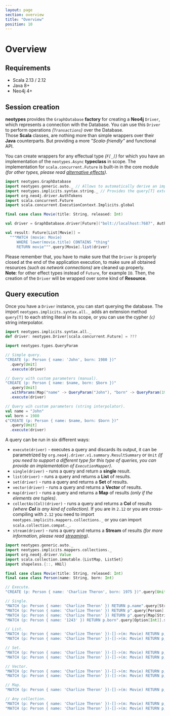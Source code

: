 ```yaml
---
layout: page
section: overview
title: "Overview"
position: 10
---
```


# Overview

## Requirements

+ Scala 2.13 / 2.12
+ Java 8+
+ Neo4j 4+

## Session creation

**neotypes** provides the `GraphDatabase` **factory** for creating a **Neo4j** `Driver`, which represents a connection with the Database.
You can use this `Driver` to perform operations _(`Transactions`)_ over the Database.<br>
Those **Scala** classes, are nothing more than simple wrappers over their **Java** counterparts. But providing a more _"Scala-friendly"_ and functional API.

You can create wrappers for any effectual type _(`F[_]`)_ for which you have an implementation of the `neotypes.Async` **typeclass** in scope.
The implementation for `scala.concurrent.Future` is built-in in the core module _(for other types, please read [alternative effects](alternative_effects))_.

```scala mdoc:compile-only
import neotypes.GraphDatabase
import neotypes.generic.auto._ // Allows to automatically derive an implicit ResultMapper for case classes.
import neotypes.implicits.syntax.string._ // Provides the query[T] extension method.
import org.neo4j.driver.AuthTokens
import scala.concurrent.Future
import scala.concurrent.ExecutionContext.Implicits.global

final case class Movie(title: String, released: Int)

val driver = GraphDatabase.driver[Future]("bolt://localhost:7687", AuthTokens.basic("neo4j", "****"))

val result: Future[List[Movie]] =
  """MATCH (movie: Movie)
     WHERE lower(movie.title) CONTAINS "thing"
     RETURN movie""".query[Movie].list(driver)
```

Please remember that, you have to make sure that the `Driver` is properly closed at the end of the application execution, to make sure all obtained resources _(such as network connections)_ are cleaned up properly.<br>
**Note**: for other effect types instead of `Future`, for example `IO`. Then, the creation of the `Driver` will be wrapped over some kind of **Resource**.

## Query execution

Once you have a `Driver` instance, you can start querying the database.
The import `neotypes.implicits.syntax.all._` adds an extension method `query[T]` to each string literal in its scope, or you can use the cypher _(`c`)_ string interpolator.

```scala mdoc:invisible
import neotypes.implicits.syntax.all._
def driver: neotypes.Driver[scala.concurrent.Future] = ???
```

```scala mdoc:compile-only
import neotypes.types.QueryParam

// Simple query.
"CREATE (p: Person { name: 'John', born: 1980 })"
  .query[Unit]
  .execute(driver)

// Query with custom parameters (manual).
"CREATE (p: Person { name: $name, born: $born })"
  .query[Unit]
  .withParams(Map("name" -> QueryParam("John"), "born" -> QueryParam(1980)))
  .execute(driver)

// Query wih custom parameters (string interpolator).
val name = "John"
val born = 1980
c"CREATE (p: Person { name: $name, born: $born })"
  .query[Unit]
  .execute(driver)
```

A query can be run in six different ways:

* `execute(driver)` - executes a query and discards its output, it can be parametrized by `org.neo4j.driver.v1.summary.ResultSummary` or `Unit`
_(if you need to support a different type for this type of queries, you can provide an implementation of `ExecutionMapper`)_.
* `single(driver)` - runs a query and return a **single** result.
* `list(driver)` - runs a query and returns a **List** of results.
* `set(driver)` - runs a query and returns a **Set** of results.
* `vector(driver)` - runs a query and returns a **Vector** of results.
* `map(driver)` - runs a query and returns a **Map** of results
_(only if the elements are tuples)_.
* `collectAs(Col)(driver)` - runs a query and returns a **Col** of results
_(where **Col** is any kind of collection)_.
If you are in `2.12` or you are cross-compiling with `2.12` you need to import `neotypes.implicits.mappers.collections._` or you can import `scala.collection.compat._`.
* `stream(driver)` - runs a query and returns a **Stream** of results
_(for more information, please read [streaming](streams))_.

```scala mdoc:compile-only
import neotypes.generic.auto._
import neotypes.implicits.mappers.collections._
import org.neo4j.driver.Value
import scala.collection.immutable.{ListMap, ListSet}
import shapeless.{::, HNil}

final case class Movie(title: String, released: Int)
final case class Person(name: String, born: Int)

// Execute.
"CREATE (p: Person { name: 'Charlize Theron', born: 1975 })".query[Unit].execute(driver)

// Single.
"MATCH (p: Person { name: 'Charlize Theron' }) RETURN p.name".query[String].single(driver)
"MATCH (p: Person { name: 'Charlize Theron' }) RETURN p".query[Person].single(driver)
"MATCH (p: Person { name: 'Charlize Theron' }) RETURN p".query[Map[String, Value]].single(driver)
"MATCH (p: Person { name: '1243' }) RETURN p.born".query[Option[Int]].single(driver)

// List.
"MATCH (p: Person { name: 'Charlize Theron' })-[]->(m: Movie) RETURN p,m".query[Person :: Movie :: HNil].list(driver)
"MATCH (p: Person { name: 'Charlize Theron' })-[]->(m: Movie) RETURN p,m".query[(Person, Movie)].list(driver)

// Set.
"MATCH (p: Person { name: 'Charlize Theron' })-[]->(m: Movie) RETURN p,m".query[Person :: Movie :: HNil].set(driver)
"MATCH (p: Person { name: 'Charlize Theron' })-[]->(m: Movie) RETURN p,m".query[(Person, Movie)].set(driver)

// Vector.
"MATCH (p: Person { name: 'Charlize Theron' })-[]->(m: Movie) RETURN p,m".query[Person :: Movie :: HNil].vector(driver)
"MATCH (p: Person { name: 'Charlize Theron' })-[]->(m: Movie) RETURN p,m".query[(Person, Movie)].vector(driver)

// Map.
"MATCH (p: Person { name: 'Charlize Theron' })-[]->(m: Movie) RETURN p,m".query[(Person, Movie)].map(driver)

// Any collection.
"MATCH (p: Person { name: 'Charlize Theron' })-[]->(m: Movie) RETURN p,m".query[Person :: Movie :: HNil].collectAs(ListSet)(driver)
"MATCH (p: Person { name: 'Charlize Theron' })-[]->(m: Movie) RETURN p,m".query[(Person, Movie)].collectAs(ListMap)(driver)
```
